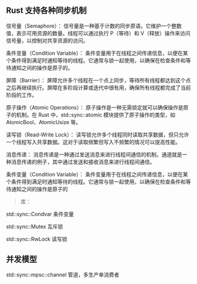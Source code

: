 ## Rust 支持各种同步机制

信号量（Semaphore）： 信号量是一种基于计数的同步原语。它维护一个整数值，表示可用资源的数量。线程可以通过执行 P（等待）和 V（释放）操作来访问信号量，以控制对共享资源的访问。

条件变量（Condition Variable）： 条件变量用于在线程之间传递信息，以便在某个条件得到满足时通知等待的线程。它通常与锁一起使用，以确保在检查条件和等待通知之间的操作是原子的。

屏障（Barrier）： 屏障允许多个线程在一个点上同步，等待所有线程都达到这个点之后再继续执行。屏障在多阶段计算或迭代中很有用，确保所有线程都完成了当前阶段的工作。

原子操作（Atomic Operations）： 原子操作是一种无需锁定就可以确保操作是原子的机制。在 Rust 中，std::sync::atomic 模块提供了原子操作的类型，如 AtomicBool、AtomicUsize 等。

读写锁（Read-Write Lock）： 读写锁允许多个线程同时读取共享数据，但只允许一个线程写入共享数据。这对于读取频繁但写入不频繁的情况可以提高性能。

消息传递： 消息传递是一种通过发送消息来进行线程间通信的机制。通道就是一种消息传递的例子，其中通过发送和接收消息来进行线程间通信。

条件变量（Condition Variable）： 条件变量用于在线程之间传递信息，以便在某个条件得到满足时通知等待的线程。它通常与锁一起使用，以确保在检查条件和等待通知之间的操作是原子的

> 库：

std::sync::Condvar 条件变量

std::sync::Mutex 互斥锁

std::sync::RwLock 读写锁

## 并发模型

std::sync::mpsc::channel 管道，多生产单消费者
